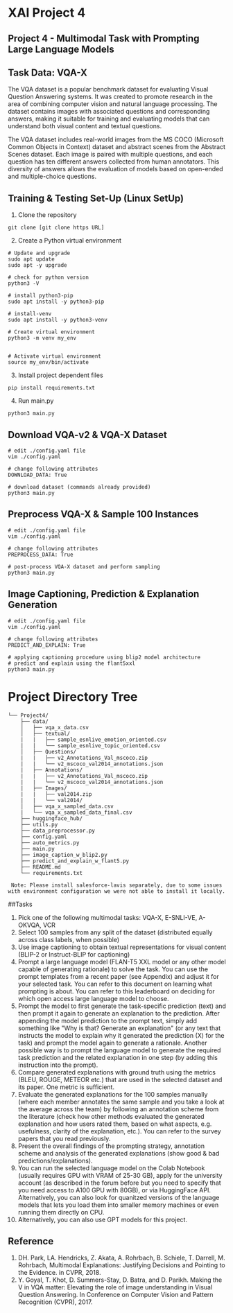 # XAI Project 4
## Project 4 - Multimodal Task with Prompting Large Language Models

## Task Data: VQA-X

The VQA dataset is a popular benchmark dataset for evaluating Visual Question Answering systems. It was created to promote research in the area of combining computer vision and natural language processing. The dataset contains images with associated questions and corresponding answers, making it suitable for training and evaluating models that can understand both visual content and textual questions. 

The VQA dataset includes real-world images from the MS COCO (Microsoft Common Objects in Context) dataset and abstract scenes from the Abstract Scenes dataset. Each image is paired with multiple questions, and each question has ten different answers collected from human annotators. This diversity of answers allows the evaluation of models based on open-ended and multiple-choice questions.

## Training & Testing Set-Up  (Linux SetUp)

1. Clone the repository

```
git clone [git clone https URL]
```

2. Create a Python virtual environment

```
# Update and upgrade
sudo apt update
sudo apt -y upgrade

# check for python version
python3 -V

# install python3-pip
sudo apt install -y python3-pip

# install-venv
sudo apt install -y python3-venv

# Create virtual environment
python3 -m venv my_env


# Activate virtual environment
source my_env/bin/activate
```

3. Install project dependent files

```
pip install requirements.txt
```

4. Run main.py

```
python3 main.py
```

## Download VQA-v2 & VQA-X Dataset 

```
# edit ./config.yaml file
vim ./config.yaml

# change following attributes
DOWNLOAD_DATA: True

# download dataset (commands already provided)
python3 main.py
```

## Preprocess VQA-X & Sample 100 Instances

```
# edit ./config.yaml file
vim ./config.yaml

# change following attributes 
PREPROCESS_DATA: True

# post-process VQA-X dataset and perform sampling
python3 main.py
```

## Image Captioning, Prediction & Explanation Generation

```
# edit ./config.yaml file
vim ./config.yaml

# change following attributes
PREDICT_AND_EXPLAIN: True

# applying captioning procedure using blip2 model architecture
# predict and explain using the flant5xxl
python3 main.py
```

# Project Directory Tree

```
└── Project4/
    ├── data/
    │   ├── vqa_x_data.csv
    │   ├── textual/
    |   |   ├── sample_esnlive_emotion_oriented.csv
    |   |   └── sample_esnlive_topic_oriented.csv
    │   ├── Questions/
    |   |   ├── v2_Annotations_Val_mscoco.zip
    |   |   └── v2_mscoco_val2014_annotations.json
    |   ├── Annotations/
    |   |   ├── v2_Annotations_Val_mscoco.zip
    |   |   └── v2_mscoco_val2014_annotations.json
    |   ├── Images/
    |   |   ├── val2014.zip
    |   |   └── val2014/
    │   ├── vqa_x_sampled_data.csv
    |   └── vqa_x_sampled_data_final.csv
    ├── huggingface_hub/
    ├── utils.py
    ├── data_preprocessor.py
    ├── config.yaml
    ├── auto_metrics.py
    ├── main.py
    ├── image_caption_w_blip2.py
    ├── predict_and_explain_w_flant5.py
    ├── README.md
    └── requirements.txt
```

``` Note: Please install salesforce-lavis separately, due to some issues with environment configuration we were not able to install it locally.```

##Tasks
1.	Pick one of the following multimodal tasks: VQA-X, E-SNLI-VE, A-OKVQA, VCR
2.	Select 100 samples from any split of the dataset (distributed equally across class labels, when possible)
3.	Use image captioning to obtain textual representations for visual content (BLIP-2 or Instruct-BLIP for captioning)
4.	Prompt a large language model (FLAN-T5 XXL model or any other model capable of generating rationale) to solve the task. You can use the prompt templates from a recent paper (see Appendix) and adjust it for your selected task. You can refer to this document on learning what prompting is about. You can refer to this leaderboard on deciding for which open access large language model to choose.
5.	Prompt the model to first generate the task-specific prediction (text) and then prompt it again to generate an explanation to the prediction. After appending the model prediction to the prompt text, simply add something like "Why is that? Generate an explanation" (or any text that instructs the model to explain why it generated the prediction (X) for the task) and prompt the model again to generate a rationale. Another possible way is to prompt the language model to generate the required task prediction and the related explanation in one step (by adding this instruction into the prompt).
6.	Compare generated explanations with ground truth using the metrics (BLEU, ROUGE, METEOR etc.) that are used in the selected dataset and its paper. One metric is sufficient.
7.	Evaluate the generated explanations for the 100 samples manually (where each member annotates the same sample and you take a look at the average across the team) by following an annotation scheme from the literature (check how other methods evaluated the generated explanation and how users rated them, based on what aspects, e.g. usefulness, clarity of the explanation, etc.). You can refer to the survey papers that you read previously.
8.	Present the overall findings of the prompting strategy, annotation scheme and analysis of the generated explanations (show good & bad predictions/explanations).
9.	You can run the selected language model on the Colab Notebook (usually requires GPU with VRAM of 25-30 GB), apply for the university account (as described in the forum before but you need to specify that you need access to A100 GPU with 80GB), or via HuggingFace API. Alternatively, you can also look for quanitzed versions of the language models that lets you load them into smaller memory machines or even running them directly on CPU.
10.	Alternatively, you can also use GPT models for this project.


## Reference

1. DH. Park, LA. Hendricks, Z. Akata, A. Rohrbach, B. Schiele, T. Darrell, M. Rohrbach, Multimodal Explanations: Justifying Decisions and Pointing to the Evidence. in CVPR, 2018.
2. Y. Goyal, T. Khot, D. Summers-Stay, D. Batra, and D. Parikh. Making the V in VQA matter: Elevating the role of image understanding in Visual Question Answering. In Conference on Computer Vision and Pattern Recognition (CVPR), 2017.
